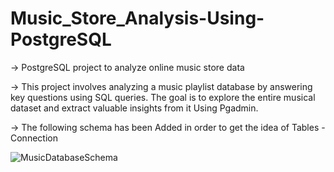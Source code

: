# Music_Store_Analysis-Using-PostgreSQL

-> PostgreSQL project to analyze online music store data

-> This project involves analyzing a music playlist database by answering key questions using SQL queries. The goal is to explore the entire musical dataset and extract valuable insights from it Using Pgadmin.

-> The following schema has been Added in order to get the idea of Tables - Connection 

![MusicDatabaseSchema](https://github.com/user-attachments/assets/8c425434-866d-49bb-a947-019001eca6d3)
